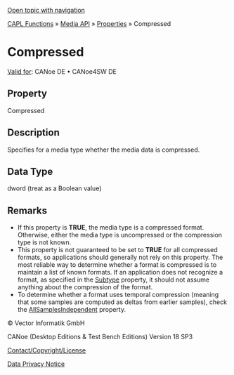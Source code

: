 [Open topic with navigation](../../../../../CANoeDEFamily.htm#Topics/CAPLFunctions/Media/Properties/CAPLfunctionCompressed.md)

[CAPL Functions](../../CAPLfunctions.md) » [Media API](../CAPLfunctionsMediaOverview.md) » [Properties](../CAPLfunctionsMediaProperties.md) » Compressed

# Compressed

[Valid for](../../../Shared/FeatureAvailability.md):  CANoe DE • CANoe4SW DE

## Property

Compressed

## Description

Specifies for a media type whether the media data is compressed.

## Data Type

dword (treat as a Boolean value)

## Remarks

- If this property is **TRUE**, the media type is a compressed format. Otherwise, either the media type is uncompressed or the compression type is not known.
- This property is not guaranteed to be set to **TRUE** for all compressed formats, so applications should generally not rely on this property. The most reliable way to determine whether a format is compressed is to maintain a list of known formats. If an application does not recognize a format, as specified in the [Subtype](CAPLfunctionSubType.md) property, it should not assume anything about the compression of the format.
- To determine whether a format uses temporal compression (meaning that some samples are computed as deltas from earlier samples), check the [AllSamplesIndependent](CAPLfunctionAllSamplesIndependent.md) property.

© Vector Informatik GmbH

CANoe (Desktop Editions & Test Bench Editions) Version 18 SP3

[Contact/Copyright/License](../../../Shared/ContactCopyrightLicense.md)

[Data Privacy Notice](https://www.vector.com/int/en/company/get-info/privacy-policy/)
